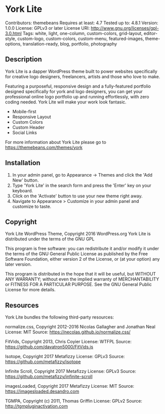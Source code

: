 # York Lite #

Contributors: themebeans
Requires at least: 4.7
Tested up to: 4.8.1
Version: 1.0.0
License: GPLv3 or later
License URI: http://www.gnu.org/licenses/gpl-3.0.html
Tags: white, light, one-column, custom-colors, grid-layout, editor-style, custom-logo, custom-colors, custom-menu, featured-images, theme-options, translation-ready, blog, portfolio, photography

## Description ##

York Lite is a dapper WordPress theme built to power websites specifically for creative logo designers, freelancers, artists and those who love to make.

Featuring a purposeful, responsive design and a fully-featured portfolio designed specifically for york and logo designers, you can get your professional online logo portfolio up and running effortlessly, with zero coding needed. York Lite will make your work look fantasic. 

* Mobile-first
* Responsive Layout
* Custom Colors
* Custom Header
* Social Links

For more information about York Lite please go to https://themebeans.com/themes/york

## Installation ##

1. In your admin panel, go to Appearance -> Themes and click the 'Add New' button.
2. Type 'York Lite' in the search form and press the 'Enter' key on your keyboard.
3. Click on the 'Activate' button to use your new theme right away.
5. Navigate to Appearance > Customize in your admin panel and customize to taste.

## Copyright ##

York Lite WordPress Theme, Copyright 2016 WordPress.org
York Lite is distributed under the terms of the GNU GPL

This program is free software: you can redistribute it and/or modify
it under the terms of the GNU General Public License as published by
the Free Software Foundation, either version 2 of the License, or
(at your option) any later version.

This program is distributed in the hope that it will be useful,
but WITHOUT ANY WARRANTY; without even the implied warranty of
MERCHANTABILITY or FITNESS FOR A PARTICULAR PURPOSE. See the
GNU General Public License for more details.

## Resources ##

York Lite bundles the following third-party resources:

normalize.css, Copyright 2012-2016 Nicolas Gallagher and Jonathan Neal
License: MIT
Source: https://necolas.github.io/normalize.css/

FitVids, Copyright 2013, Chris Coyier
License: WTFPL
Source: https://github.com/davatron5000/FitVids.js

Isotope, Copyright 2017 Metafizzy
License: GPLv3
Source: https://github.com/metafizzy/isotope

Infinite Scroll, Copyright 2017 Metafizzy
License: GPLv3
Source: https://github.com/metafizzy/infinite-scroll

imagesLoaded, Copyright 2017 Metafizzy
License: MIT
Source: https://imagesloaded.desandro.com

TGMPA, Copyright (c) 2011, Thomas Griffin
License: GPLv2
Source: http://tgmpluginactivation.com
